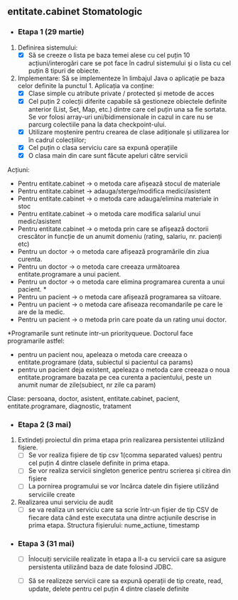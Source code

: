 ## entitate.cabinet Stomatologic

- ### Etapa 1 (29 martie)

1. Definirea sistemului:
    - [x] Să se creeze o lista pe baza temei alese cu cel puțin 10 acțiuni/interogări care
      se pot face în cadrul sistemului și o lista cu cel puțin 8 tipuri de obiecte.

2. Implementare: Să se implementeze în limbajul Java o aplicație pe baza celor definite la punctul 1. Aplicația va conține:
    - [x] Clase simple cu atribute private / protected și metode de acces
    - [X] Cel puțin 2 colecții diferite capabile să gestioneze obiectele definite anterior (List, Set, Map, etc.) dintre care cel puțin una sa fie sortata.
      Se vor folosi array-uri uni/bidimensionale in cazul in care nu se parcurg colectiile pana la data checkpoint-ului.
    - [x] Utilizare moștenire pentru crearea de clase adiționale și utilizarea lor în cadrul colecțiilor;
    - [x] Cel puțin o clasa serviciu care sa expună operațiile
    - [x] O clasa main din care sunt făcute apeluri către servicii

Acțiuni:

- Pentru entitate.cabinet -> o metoda care afișează stocul de materiale
- Pentru entitate.cabinet -> adauga/sterge/modifica medici/asistent
- Pentru entitate.cabinet -> o metoda care adauga/elimina materiale in stoc
- Pentru entitate.cabinet -> o metoda care modifica salariul unui medic/asistent
- Pentru entitate.cabinet -> o metoda prin care se afișează doctorii crescător in funcție de un anumit domeniu (rating, salariu, nr. pacienți etc)
- Pentru un doctor -> o metoda care afișează programările din ziua curenta.
- Pentru un doctor -> o metoda care creeaza următoarea entitate.programare a unui pacient.
- Pentru un doctor -> o metoda care elimina programarea curenta a unui pacient. *
- Pentru un pacient -> o metoda care afișează programarea sa viitoare.
- Pentru un pacient -> o metoda care afiseaza recomandarile pe care le are de la medic.
- Pentru un pacient -> o metoda prin care poate da un rating unui doctor.

*Programarile sunt retinute intr-un priorityqueue. Doctorul face programarile astfel:
- pentru un pacient nou, apeleaza o metoda care creeaza o entitate.programare (data, subiectul si pacientul ca params)
- pentru un pacient deja existent, apeleaza o metoda care creeaza o noua entitate.programare bazata pe cea curenta a pacientului, peste un anumit numar de zile(subiect, nr zile ca param)

Clase: persoana, doctor, asistent, entitate.cabinet, pacient, entitate.programare, diagnostic, tratament
- ### Etapa 2 (3 mai)
1. Extindeți proiectul din prima etapa prin realizarea persistentei utilizând fișiere.
    - [ ] Se vor realiza fișiere de tip csv 1(comma separated values) pentru cel puțin 4 dintre clasele definite in prima etapa.
    - [ ] Se vor realiza servicii singleton generice pentru scrierea și citirea din fișiere
    - [ ] La pornirea programului se vor încărca datele din fișiere utilizând serviciile create
2. Realizarea unui serviciu de audit
    - [ ] se va realiza un serviciu care sa scrie într-un fișier de tip CSV de fiecare data când este executata una dintre acțiunile descrise in prima etapa. Structura fișierului: nume_actiune, timestamp

- ### Etapa 3 (31 mai)
    - [ ] Înlocuiți serviciile realizate în etapa a II-a cu servicii care sa asigure persistenta utilizând baza de date folosind JDBC.
    - [ ] Să se realizeze servicii care sa expună operații de tip create, read, update, delete pentru cel puțin 4 dintre clasele definite

